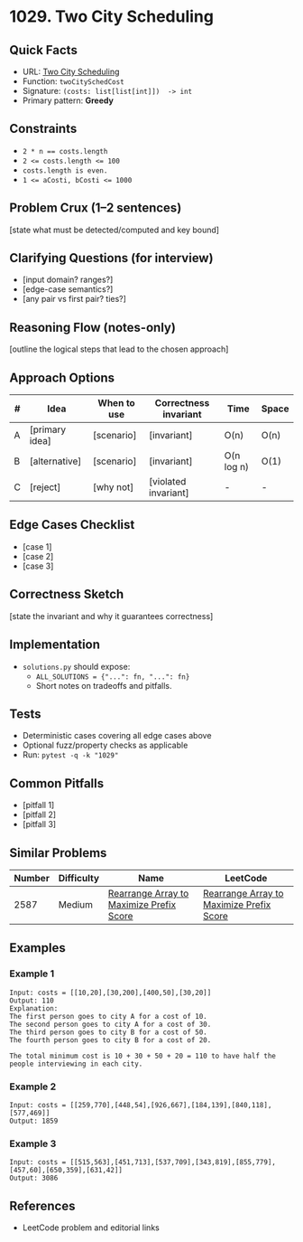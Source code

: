 # 1029. Two City Scheduling

## Quick Facts

- URL: [Two City Scheduling](https://leetcode.com/problems/two-city-scheduling/)
- Function: `twoCitySchedCost`
- Signature: `(costs: list[list[int]])  -> int`
- Primary pattern: **Greedy**

## Constraints

- `2 * n == costs.length`
- `2 <= costs.length <= 100`
- `costs.length is even.`
- `1 <= aCosti, bCosti <= 1000`

## Problem Crux (1–2 sentences)

[state what must be detected/computed and key bound]

## Clarifying Questions (for interview)

- [input domain? ranges?]
- [edge-case semantics?]
- [any pair vs first pair? ties?]

## Reasoning Flow (notes-only)

[outline the logical steps that lead to the chosen approach]

## Approach Options

| # | Idea | When to use | Correctness invariant | Time | Space |
|---|------|-------------|-----------------------|------|-------|
| A | [primary idea] | [scenario] | [invariant] | O(n) | O(n) |
| B | [alternative] | [scenario] | [invariant] | O(n log n) | O(1) |
| C | [reject] | [why not] | [violated invariant] | - | - |

## Edge Cases Checklist

- [case 1]
- [case 2]
- [case 3]

## Correctness Sketch

[state the invariant and why it guarantees correctness]

## Implementation

- `solutions.py` should expose:
  - `ALL_SOLUTIONS = {"...": fn, "...": fn}`
  - Short notes on tradeoffs and pitfalls.

## Tests

- Deterministic cases covering all edge cases above
- Optional fuzz/property checks as applicable
- Run: `pytest -q -k "1029"`

## Common Pitfalls

- [pitfall 1]
- [pitfall 2]
- [pitfall 3]

## Similar Problems

| Number | Difficulty | Name | LeetCode |
|---|---|---|---|
| 2587 | Medium | [Rearrange Array to Maximize Prefix Score](../2587-rearrange-array-to-maximize-prefix-score/readme.md) | [Rearrange Array to Maximize Prefix Score](https://leetcode.com/problems/rearrange-array-to-maximize-prefix-score/) |

## Examples

### Example 1

```text
Input: costs = [[10,20],[30,200],[400,50],[30,20]]
Output: 110
Explanation: 
The first person goes to city A for a cost of 10.
The second person goes to city A for a cost of 30.
The third person goes to city B for a cost of 50.
The fourth person goes to city B for a cost of 20.

The total minimum cost is 10 + 30 + 50 + 20 = 110 to have half the people interviewing in each city.
```

### Example 2

```text
Input: costs = [[259,770],[448,54],[926,667],[184,139],[840,118],[577,469]]
Output: 1859
```

### Example 3

```text
Input: costs = [[515,563],[451,713],[537,709],[343,819],[855,779],[457,60],[650,359],[631,42]]
Output: 3086
```

## References

- LeetCode problem and editorial links
